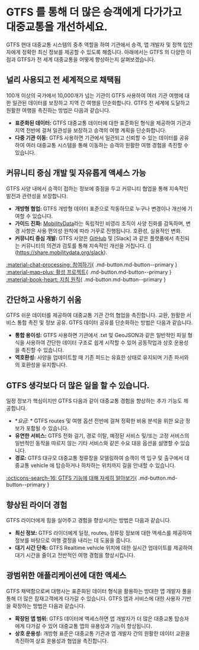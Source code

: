 # GTFS 를 통해 더 많은 승객에게 다가가고 대중교통을 개선하세요. 
 GTFS 현대 대중교통 시스템의 중추 역할을 하여 기관에서 승객, 앱 개발자 및 정책 입안자에게 정확한 최신 정보를 제공할 수 있도록 해줍니다. 아래에서는 GTFS 의 다양한 이점과 GTFS가 전 세계 대중교통을 어떻게 향상하는지 살펴보겠습니다. 
 
## 널리 사용되고 전 세계적으로 채택됨 
 
 100개 이상의 국가에서 10,000개가 넘는 기관이 GTFS 사용하여 여러 기관 여행에 대한 일관된 데이터를 보장하고 지역 간 여행을 단순화합니다. GTFS 전 세계에 도달하고 원활한 여행을 촉진하는 방법은 다음과 같습니다. 
 
 - **표준화된 데이터:** GTFS 대중교통 데이터에 대한 표준화된 형식을 제공하여 기관과 지역 전반에 걸쳐 일관성을 보장하고 승객의 여행 계획을 단순화합니다. 
 - **다중 기관 이동:** GTFS 사용하면 기관에서 일관되고 신뢰할 수 있는 데이터를 공유하여 여러 대중교통 시스템을 통해 이동하는 승객의 원활한 여행 경험을 촉진할 수 있습니다. 
 
## 커뮤니티 중심 개발 및 자유롭게 액세스 가능 
 
 GTFS 사양 내에서 승객이 접하는 정보에 중점을 두고 커뮤니티 협업을 통해 지속적인 발전과 관련성을 보장합니다. 
 
 - **개방형 협업:** GTFS 개방형 데이터 표준으로 작동하므로 누구나 변경이나 개선에 기여할 수 있습니다. 
 - **가이드 진화:** [MobilityData](https://mobilitydata.org/)라는 독립적인 비영리 조직이 사양 진화를 감독하며, 변경 사항은 사용 편의성 원칙에 따라 거꾸로 진행됩니다. 호환성, 실용적인 변화. 
 - **커뮤니티 중심 개발:** GTFS 사양은 [GitHub](https://github.com/google/transit) 및 [Slack] 과 같은 플랫폼에서 촉진되는 커뮤니티의 의견과 검토를 통해 지속적인 개선을 거칩니다. (](https://share.mobilitydata.org/slack). 
 
 [:material-chat-processing: 참여하기](../../community/get_involved){ .md-button.md-button--primary } 
 [:material-map-plus: 활성 프로젝트](../../community/get_involved/#active-projects){ .md-button.md-button--primary } 
 [:material-book-heart: 지침 원칙](../../community/governance/gtfs_schedule_amendment_process/#guiding-principles){ .md-button.md-button--primary } 
 
## 간단하고 사용하기 쉬움 
 
 GTFS 쉬운 데이터를 제공하여 대중교통 기관 간의 협업을 촉진합니다. 교환, 원활한 서비스 통합 촉진 및 정보 공유. GTFS 데이터 공유를 단순화하는 방법은 다음과 같습니다. 
 
 - **통합 용이성:** GTFS 사용하면 기관에서 .txt 및 GeoJSON과 같은 일반적인 파일 형식을 사용하여 간단한 데이터 구조로 쉽게 시작할 수 있어 공동작업과 상호 운용성을 촉진할 수 있습니다. 
 - **역호환성:** 사양을 업데이트할 때 기존 피드는 유효한 상태로 유지되며 기존 파서와의 호환성을 유지합니다. 
 
## GTFS 생각보다 더 많은 일을 할 수 있습니다. 
 
 일정 정보가 핵심이지만 GTFS 다음과 같이 대중교통 경험을 향상하는 추가 기능도 제공합니다. 
 
 - **요금:* * GTFS routes 및 여행 옵션 전반에 걸쳐 정확한 비용 분석을 위한 요금 정보가 포함될 수 있습니다. 
 - **유연한 서비스:** GTFS 전화 걸기, 경로 이탈, 예정된 서비스 및/또는 고정 서비스의 일반적인 동작을 따르지 않는 기타 서비스와 같은 수요 대응 옵션을 설명할 수 있습니다. 
 - **경로:** GTFS 대규모 대중교통 정류장을 모델링하여 승객이 역 입구 및 출구에서 대중교통 vehicle 에 탑승하거나 하차하는 위치까지 길을 안내할 수 있습니다. 
 
 [:octicons-search-16: GTFS 기능에 대해 자세히 알아보기](../features/overview){ .md-button.md-button--primary } 
 
## 향상된 라이더 경험 
 
 GTFS 라이더에게 힘을 실어주고 경험을 향상시키는 방법은 다음과 같습니다. 
 
 - **최신 정보:** GTFS 라이더에게 일정, routes, 정류장 정보에 대한 액세스를 제공하여 정보를 바탕으로 여행 결정을 내리는 데 도움을 줍니다. 
 - **대기 시간 단축:** GTFS Realtime vehicle 위치에 대한 실시간 업데이트를 제공하여 대기 시간을 줄이고 전반적인 여행 경험을 향상시킵니다. 
 
## 광범위한 애플리케이션에 대한 액세스 
 
 GTFS 채택함으로써 대행사는 표준화된 데이터 형식을 활용하는 방대한 앱 개발자 풀을 통해 더 많은 잠재고객에게 다가갈 수 있습니다. GTFS 앱과 서비스에 대한 사용자 기반을 확장하는 방법은 다음과 같습니다. 
 
 - **확장된 앱 범위:** GTFS 데이터에 액세스하면 앱 개발자가 더 많은 대중교통 탑승자에게 다가갈 수 있어 대중교통 앱의 유용성과 기능이 향상됩니다. 
 - **상호 운용성:** 개방형 표준은 대중교통 기관과 앱 개발자 간의 원활한 데이터 교환을 촉진하여 상호 운용성과 협업을 촉진합니다. 
 

